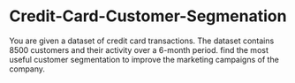 # Credit-Card-Customer-Segmenation
You are given a dataset of credit card transactions. The dataset contains 8500 customers and their activity over a 6-month period. find the most useful customer segmentation to improve the marketing campaigns of the company.
